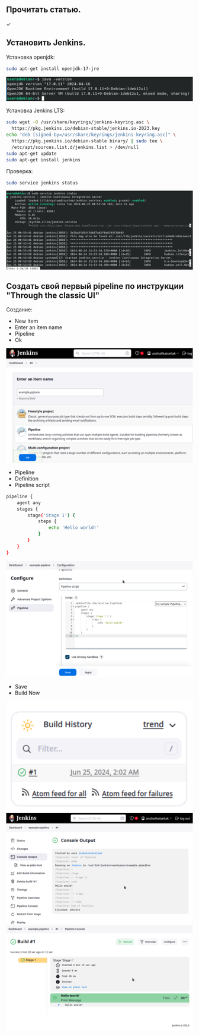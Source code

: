 Прочитать статью.
-
✓

Установить Jenkins.
-
Установка openjdk:

``` bash
sudo apt-get install openjdk-17-jre
``` 
![](./assets/1-1.png)

Установка Jenkins LTS:

``` bash
sudo wget -O /usr/share/keyrings/jenkins-keyring.asc \
  https://pkg.jenkins.io/debian-stable/jenkins.io-2023.key
echo "deb [signed-by=/usr/share/keyrings/jenkins-keyring.asc]" \
  https://pkg.jenkins.io/debian-stable binary/ | sudo tee \
  /etc/apt/sources.list.d/jenkins.list > /dev/null
sudo apt-get update
sudo apt-get install jenkins
``` 
Проверка:

``` bash
sudo service jenkins status
``` 
![](./assets/1-2.png)

Создать свой первый pipeline по инструкции "Through the classic UI"
-

Создание:
- New item
- Enter an item name 
- Pipeline
- Ok

![](./assets/2-1.png)

- Pipeline
- Definition
- Pipeline script

``` bash
pipeline {
    agent any 
    stages {
        stage('Stage 1') {
            steps {
                echo 'Hello world!' 
            }
        }
    }
}
``` 

![](./assets/2-2.png)

- Save
- Build Now

![](./assets/2-3.png)
![](./assets/2-4.png)
![](./assets/2-5.png)